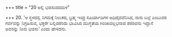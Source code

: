 +++
title = "20 ಅಲ್ಲಿ ಭಜಿಸುವದಮಳ"

+++
20. 'ಆ ಸ್ಥಳದಲ್ಲಿ ನಿಗಮಕ್ಕೆ ನಿಲುಕದ, ಬ್ರಹ್ಮ ಇಂದ್ರ ಸೂರ್ಯಾದಿಗಳ ಅಧಿದೈವವೆನಿಸಿದ, ನಾನು ಬಲ್ಲೆ ಎಂಬುವರ ಗರ್ವವನ್ನು ನಿಗ್ರಹಿಸುವ, ಭಕ್ತರೇ ಬಲ್ಲಿದರೆಂದು ಭಾವಿಸಿದ ಮುಗ್ಧತೆಯ ಗಿರಿಜಾವಲ್ಲಭನಾದ ಪರಶಿವನು ಇದ್ದಾನೆ ಅವನನ್ನು ನೀನು ಭಜಿಸು' ಎಂದು ಹೇಳಿದನು.
